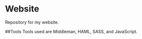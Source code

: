 # Website
Repository for my website.

##Tools
Tools used are Middleman, HAML, SASS, and JavaScript.
